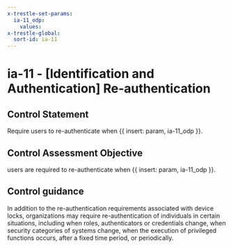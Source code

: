 ```yaml
---
x-trestle-set-params:
  ia-11_odp:
    values:
x-trestle-global:
  sort-id: ia-11
---
```


# ia-11 - \[Identification and Authentication\] Re-authentication

## Control Statement

Require users to re-authenticate when {{ insert: param, ia-11_odp }}.

## Control Assessment Objective

users are required to re-authenticate when {{ insert: param, ia-11_odp }}.

## Control guidance

In addition to the re-authentication requirements associated with device locks, organizations may require re-authentication of individuals in certain situations, including when roles, authenticators or credentials change, when security categories of systems change, when the execution of privileged functions occurs, after a fixed time period, or periodically.
